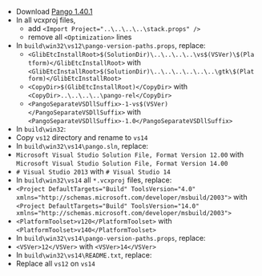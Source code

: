  * Download [Pango 1.40.1](http://ftp.acc.umu.se/pub/GNOME/sources/pango/1.40/pango-1.40.1.tar.xz)
 * In all vcxproj files,
	* add `<Import Project="..\..\..\..\stack.props" />`
	* remove all `<Optimization>` lines
 * In `build\win32\vs12\pango-version-paths.props`, replace:
	* `<GlibEtcInstallRoot>$(SolutionDir)\..\..\..\..\vs$(VSVer)\$(Platform)</GlibEtcInstallRoot>` with
`<GlibEtcInstallRoot>$(SolutionDir)\..\..\..\..\..\..\gtk\$(Platform)</GlibEtcInstallRoot>`
	* `<CopyDir>$(GlibEtcInstallRoot)</CopyDir>` with
`<CopyDir>..\..\..\..\pango-rel</CopyDir>`
	* `<PangoSeparateVSDllSuffix>-1-vs$(VSVer)</PangoSeparateVSDllSuffix>` with
`<PangoSeparateVSDllSuffix>-1.0</PangoSeparateVSDllSuffix>`
 * In `build\win32`:
  * Copy `vs12` directory and rename to `vs14`
 * In `build\win32\vs14\pango.sln`, replace:
  * `Microsoft Visual Studio Solution File, Format Version 12.00` with
    `Microsoft Visual Studio Solution File, Format Version 14.00`
  * `# Visual Studio 2013` with
    `# Visual Studio 14`
 * In `build\win32\vs14` all `*.vcxproj` files, replace:
  * `<Project DefaultTargets="Build" ToolsVersion="4.0" xmlns="http://schemas.microsoft.com/developer/msbuild/2003">` with
    `<Project DefaultTargets="Build" ToolsVersion="14.0" xmlns="http://schemas.microsoft.com/developer/msbuild/2003">`
  * `<PlatformToolset>v120</PlatformToolset>` with
    `<PlatformToolset>v140</PlatformToolset>`
 * In `build\win32\vs14\pango-version-paths.props`, replace:
  * `<VSVer>12</VSVer>` with
    `<VSVer>14</VSVer>`
 * In `build\win32\vs14\README.txt`, replace:
  * Replace all `vs12` on `vs14`